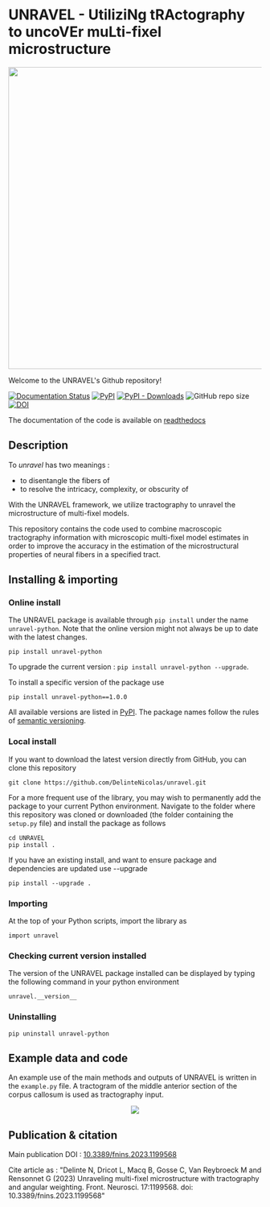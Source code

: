 # UNRAVEL - UtiliziNg tRActography to uncoVEr muLti-fixel microstructure

<p align="center">
  <img src="https://user-images.githubusercontent.com/70629561/224088594-7bcbded3-9f68-4389-955b-6141569b3c06.png" width="600" />
</p>

Welcome to the UNRAVEL's Github repository!

[![Documentation Status](https://readthedocs.org/projects/unravel/badge/?version=latest)](https://unravel.readthedocs.io/en/latest/?badge=latest)
[![PyPI](https://img.shields.io/pypi/v/unravel-python?label=pypi%20package)](https://pypi.org/project/unravel-python/)
[![PyPI - Downloads](https://img.shields.io/pypi/dm/unravel-python)](https://pypi.org/project/unravel-python/)
![GitHub repo size](https://img.shields.io/github/repo-size/DelinteNicolas/unravel)
[![DOI](https://zenodo.org/badge/455556787.svg)](https://zenodo.org/badge/latestdoi/455556787)

The documentation of the code is available on [readthedocs](https://unravel.readthedocs.io/en/latest/)

## Description

To *unravel* has two meanings :

* to disentangle the fibers of
* to resolve the intricacy, complexity, or obscurity of

With the UNRAVEL framework, we utilize tractography to unravel the microstructure of multi-fixel models. 

This repository contains the code used to combine macroscopic tractography information with microscopic multi-fixel model estimates in order to improve the accuracy in the estimation of the microstructural properties of neural fibers in a specified tract.

## Installing & importing

### Online install

The UNRAVEL package is available through ```pip install``` under the name ```unravel-python```. Note that the online version might not always be up to date with the latest changes.

```
pip install unravel-python
```
To upgrade the current version : ```pip install unravel-python --upgrade```.

To install a specific version of the package use
```
pip install unravel-python==1.0.0
```
All available versions are listed in [PyPI](https://pypi.org/project/unravel-python/). The package names follow the rules of [semantic versioning](https://semver.org/).

### Local install

If you want to download the latest version directly from GitHub, you can clone this repository
```
git clone https://github.com/DelinteNicolas/unravel.git
```
For a more frequent use of the library, you may wish to permanently add the package to your current Python environment. Navigate to the folder where this repository was cloned or downloaded (the folder containing the ```setup.py``` file) and install the package as follows
```
cd UNRAVEL
pip install .
```

If you have an existing install, and want to ensure package and dependencies are updated use --upgrade
```
pip install --upgrade .
```
### Importing
At the top of your Python scripts, import the library as
```
import unravel
```

### Checking current version installed

The version of the UNRAVEL package installed can be displayed by typing the following command in your python environment
```
unravel.__version__
``` 

### Uninstalling
```
pip uninstall unravel-python
```

## Example data and code

An example use of the main methods and outputs of UNRAVEL is written in the `example.py` file. A tractogram of the middle anterior section of the corpus callosum is used as tractography input.

<p align="center">
  <img src="https://user-images.githubusercontent.com/70629561/169159877-ffbb9b99-ab99-451a-b6a1-24c0b1b5d124.gif" />

## Publication & citation

Main publication DOI : [10.3389/fnins.2023.1199568](https://doi.org/10.3389/fnins.2023.1199568)

Cite article as : "Delinte N, Dricot L, Macq B, Gosse C, Van Reybroeck M and Rensonnet G (2023) Unraveling multi-fixel microstructure with tractography and angular weighting. Front. Neurosci. 17:1199568. doi: 10.3389/fnins.2023.1199568"
